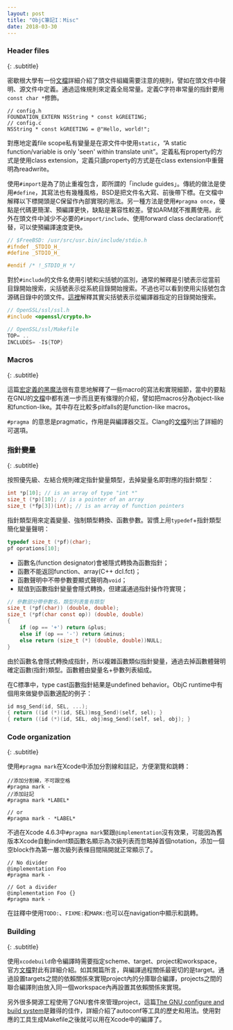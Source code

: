 ```yaml
---
layout: post
title: "ObjC筆記I：Misc"
date: 2018-03-30
---
```


### Header files
{: .subtitle}

密歇根大學有一份[文檔](http://umich.edu/~eecs381/handouts/CHeaderFileGuidelines.pdf)詳細介紹了頭文件組織需要注意的規則，譬如在頭文件中聲明、源文件中定義<!-- more -->。通過這條規則來定義全局常量。定義C字符串常量的指針要用```const char *```修飾。

```objc
// config.h
FOUNDATION_EXTERN NSString * const kGREETING;
// config.c
NSString * const kGREETING = @"Hello, world!";
```

對應地定義file scope私有變量是在源文件中使用```static```，“A static function/variable is only 'seen' within translate unit”。定義私有property的方式是使用class extension，定義只讀property的方式是在class extension中重聲明為readwrite。

使用```#import```是為了防止重複包含，即所謂的「include guides」。傳統的做法是使用```#define```，其寫法也有幾種風格，BSD是把文件名大寫、前後帶下標。在文檔中解釋以下標開頭是C保留作內部實現的用法。另一種方法是使用```#pragma once```，優點是代碼更簡潔、預編譯更快，缺點是兼容性較差。譬如ARM就不推薦使用。此外在頭文件中減少不必要的```#import/include```、使用forward class declaration代替，可以使預編譯速度更快。

```c
// $FreeBSD: /usr/src/usr.bin/include/stdio.h
#ifndef _STDIO_H_
#define _STDIO_H_

#endif /* !_STDIO_H */
```

對於```#include```的文件名使用引號和尖括號的區別，通常的解釋是引號表示從當前目錄開始搜索，尖括號表示從系統目錄開始搜索。不過也可以看到使用尖括號包含源碼目錄中的頭文件。[這裡](https://stackoverflow.com/questions/4118376/what-are-the-rules-on-include-xxx-h-vs-include-xxx-h)解釋其實尖括號表示從編譯器指定的目錄開始搜索。

```c
// OpenSSL/ssl/ssl.h
#include <openssl/crypto.h>

// OpenSSL/ssl/Makefile
TOP= ..
INCLUDES= -I${TOP}
```

### Macros
{: .subtitle}

這篇[宏定義的黑魔法](https://onevcat.com/2014/01/black-magic-in-macro/)很有意思地解釋了一些macro的寫法和實現細節，當中的要點在GNU的[文檔](https://gcc.gnu.org/onlinedocs/cpp/Macros.html)中都有進一步而且更有條理的介紹，譬如把macros分為object-like和function-like。其中存在比較多pitfalls的是function-like macros。

```#pragma ```的意思是pragmatic，作用是與編譯器交互。Clang的[文檔](http://clang.llvm.org/docs/UsersManual.html#diagnostics_pragmas)列出了詳細的可選項。

### 指針變量
{: .subtitle}

按照優先級、左結合規則確定指針變量類型，去掉變量名即對應的指針類型：

```c
int *p[10]; // is an array of type "int *"
size_t (*p)[10]; // is a pointer of an array
size_t (*fp[3])(int); // is an array of function pointers
```

指針類型用來定義變量、強制類型轉換、函數參數。習慣上用```typedef```+指針類型簡化變量聲明：

```c
typedef size_t (*pf)(char);
pf oprations[10];
```

- 函數名(function designator)會被隱式轉換為函數指針；
- 函數不能返回function、array(C++ dcl.fct)；
- 函數聲明中不帶參數要顯式聲明為```void```；
- 賦值到函數指針變量會隱式轉換，但建議通過指針操作符實現；

```c
// 參數部分帶參數名，類型列表隻有類型
size_t (*pf(char)) (double, double);
size_t (*pf(char const op)) (double, double)
{
    if (op == '+') return &plus;
    else if (op == '-') return &minus;
    else return (size_t (*) (double, double))NULL;
}
```

由於函數名會隱式轉換成指針，所以複雜函數類似指針變量，通過去掉函數體聲明確定函數(指針)類型。函數體由變量名+參數列表組成。

在C標準中，type cast函數指針結果是undefined behavior。ObjC runtime中有個用來做變參函數適配的例子：

```c
id msg_Send(id, SEL, ...);
{ return ((id (*)(id, SEL))msg_Send)(self, sel); }
{ return ((id (*)(id, SEL, obj)msg_Send)(self, sel, obj); }
```

### Code organization
{: .subtitle}

使用```#pragma mark```在Xcode中添加分割線和註記，方便瀏覽和跳轉：

```objc
//添加分割線，不可跟空格
#pragma mark -
//添加註記
#pragma mark *LABEL*

// or
#pragma mark - *LABEL*
```

不過在Xcode 4.6.3中```#pragma mark```緊跟```@implementation```沒有效果，可能因為舊版本Xcode自動indent類函數名顯示為次級列表而忽略掉首個notation，添加一個空block作為第一層次級列表條目間隔開就正常顯示了。

```objc
// No divider
@implementation Foo
#pragma mark -

// Got a divider
@implementation Foo {}
#pragma mark -
```

在註釋中使用```TODO:```、```FIXME:```和```MARK:```也可以在navigation中顯示和跳轉。

### Building
{: .subtitle}

使用```xcodebuild```命令編譯時需要指定scheme、target、project和workspace，官方[文檔](https://developer.apple.com/library/archive/featuredarticles/XcodeConcepts/Concept-Targets.html)對此有詳細介紹。如其開篇所言，與編譯過程關係最密切的是target。通過設置targets之間的依賴關係來實現project內的分庫聯合編譯，projects之間的聯合編譯則由放入同一個workspace內再設置其依賴關係來實現。

另外很多開源工程使用了GNU套件來管理project，這篇[The GNU configure and build system](https://airs.com/ian/configure/)是難得的佳作，詳細介紹了autoconf等工具的歷史和用法。使用對應的工具生成Makefile之後就可以用在Xcode中的編譯了。
